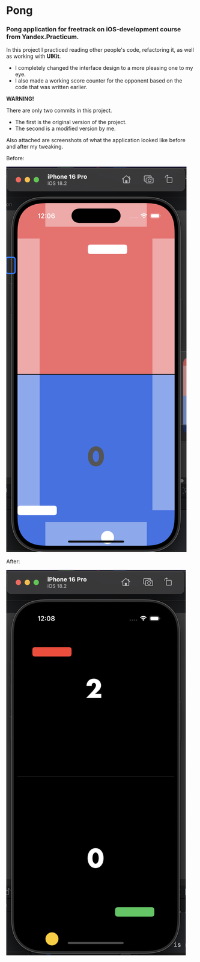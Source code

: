 # Pong

### Pong application for freetrack on iOS-development course from Yandex.Practicum.

In this project I practiced reading other people's code, refactoring it, as well as working with **UIKit**.

- I completely changed the interface design to a more pleasing one to my eye.
- I also made a working score counter for the opponent based on the code that was written earlier.

**WARNING!**

There are only two commits in this project.

- The first is the original version of the project.
- The second is a modified version by me.

Also attached are screenshots of what the application looked like before and after my tweaking.

Before:

![Original version](screenshots/pong_before.png)


After:

![Modified version](screenshots/pong_after.png)
